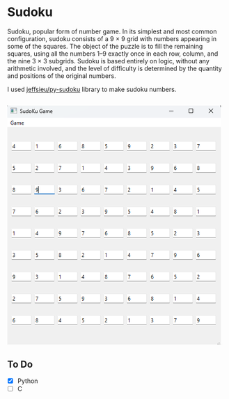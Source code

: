 # Sudoku

Sudoku, popular form of number game. In its simplest and most common configuration, sudoku consists of a 9 × 9 grid with numbers appearing in some of the squares. The object of the puzzle is to fill the remaining squares, using all the numbers 1–9 exactly once in each row, column, and the nine 3 × 3 subgrids. Sudoku is based entirely on logic, without any arithmetic involved, and the level of difficulty is determined by the quantity and positions of the original numbers.

I used [jeffsieu/py-sudoku](https://github.com/jeffsieu/py-sudoku) library to make sudoku numbers. 

##

![Example of my Solved Sudoko game](https://raw.githubusercontent.com/Farokhlagha/PyGUI/main/PyGUI23_Sudoku/SolvedSudoku.png)


## To Do
- [x] Python
- [ ] C
